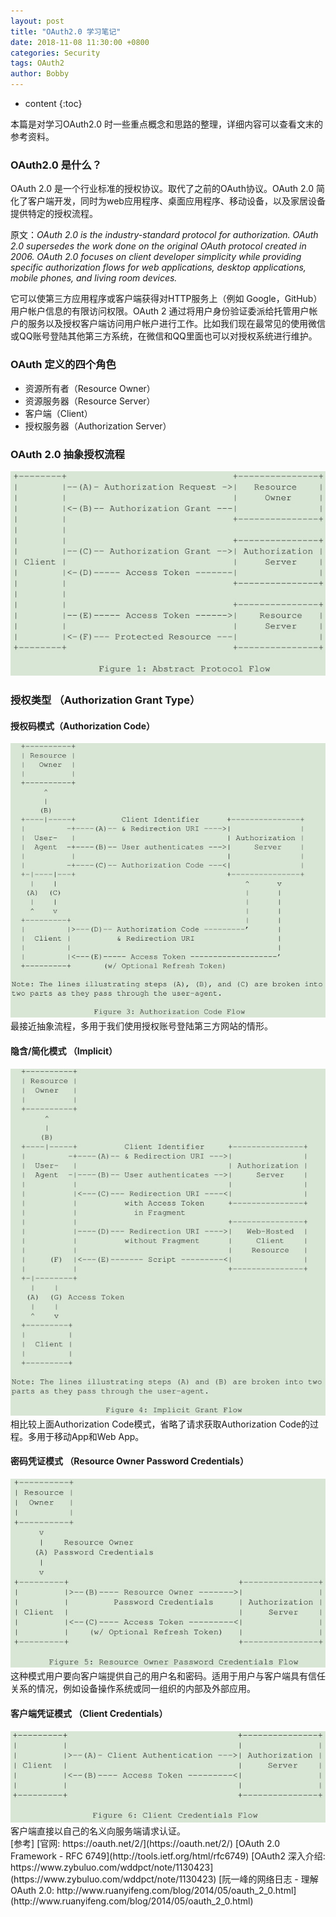 ```yaml
---
layout: post
title: "OAuth2.0 学习笔记"
date: 2018-11-08 11:30:00 +0800
categories: Security
tags: OAuth2
author: Bobby
---
```


* content
{:toc}

本篇是对学习OAuth2.0 时一些重点概念和思路的整理，详细内容可以查看文末的参考资料。



### OAuth2.0 是什么？

OAuth 2.0 是一个行业标准的授权协议。取代了之前的OAuth协议。OAuth 2.0 简化了客户端开发，同时为web应用程序、桌面应用程序、移动设备，以及家居设备提供特定的授权流程。

原文：*OAuth 2.0 is the industry-standard protocol for authorization. OAuth 2.0 supersedes the work done on the original OAuth protocol created in 2006. OAuth 2.0 focuses on client developer simplicity while providing specific authorization flows for web applications, desktop applications, mobile phones, and living room devices.*

它可以使第三方应用程序或客户端获得对HTTP服务上（例如 Google，GitHub）用户帐户信息的有限访问权限。OAuth 2 通过将用户身份验证委派给托管用户帐户的服务以及授权客户端访问用户帐户进行工作。比如我们现在最常见的使用微信或QQ账号登陆其他第三方系统，在微信和QQ里面也可以对授权系统进行维护。

### OAuth 定义的四个角色

* 资源所有者（Resource Owner）
* 资源服务器（Resource Server）
* 客户端（Client）
* 授权服务器（Authorization Server）

### OAuth 2.0 抽象授权流程

  <img src="/assets/images/2018/11/oauth2-flow.jpg" alt="oauth-flow" witdth="" height=""/>  

### 授权类型 （Authorization Grant Type）

#### 授权码模式（Authorization Code）  

  <img src="/assets/images/2018/11/oauth2-auth-code-flow.jpg" alt="oauth-flow" witdth="" height=""/>  
  最接近抽象流程，多用于我们使用授权账号登陆第三方网站的情形。

#### 隐含/简化模式 （Implicit）  

  <img src="/assets/images/2018/11/oauth2-implicit-flow.jpg" alt="oauth-flow" witdth="" height=""/>  
  相比较上面Authorization Code模式，省略了请求获取Authorization Code的过程。多用于移动App和Web App。

#### 密码凭证模式 （Resource Owner Password Credentials）  

  <img src="/assets/images/2018/11/oauth2-pwd-credit-flow.jpg" alt="oauth-flow" witdth="" height=""/>  
  这种模式用户要向客户端提供自己的用户名和密码。适用于用户与客户端具有信任关系的情况，例如设备操作系统或同一组织的内部及外部应用。

#### 客户端凭证模式 （Client Credentials）  

  <img src="/assets/images/2018/11/oauth2-client-credit-flow.jpg" alt="oauth-flow" witdth="" height=""/>  
  客户端直接以自己的名义向服务端请求认证。

<br/>
[参考]  
[官网: https://oauth.net/2/](https://oauth.net/2/)  
[OAuth 2.0 Framework - RFC 6749](http://tools.ietf.org/html/rfc6749)  
[OAuth2 深入介绍: https://www.zybuluo.com/wddpct/note/1130423](https://www.zybuluo.com/wddpct/note/1130423)  
[阮一峰的网络日志 - 理解OAuth 2.0: http://www.ruanyifeng.com/blog/2014/05/oauth_2_0.html](http://www.ruanyifeng.com/blog/2014/05/oauth_2_0.html)
